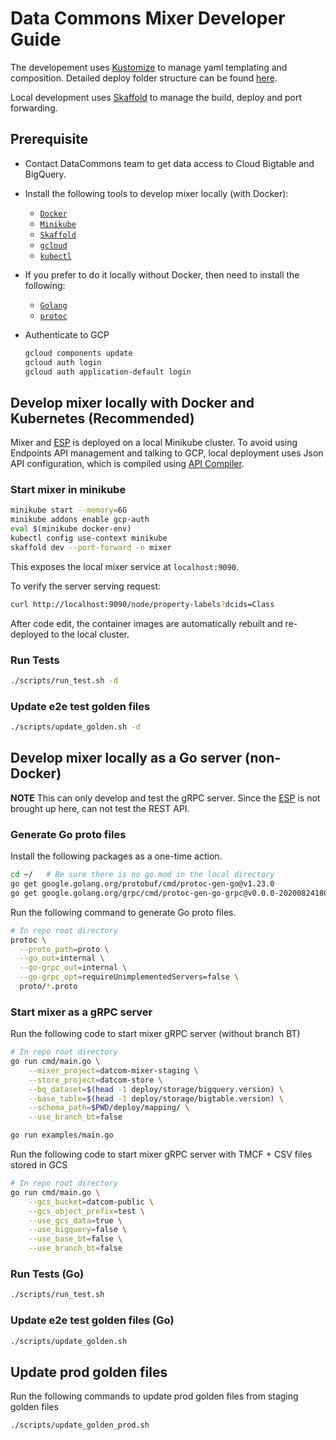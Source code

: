 # Data Commons Mixer Developer Guide

The developement uses [Kustomize](https://kubectl.docs.kubernetes.io/guides/introduction/kustomize/)
to manage yaml templating and composition. Detailed deploy folder structure can be
found [here](../deploy/README.md).

Local development uses [Skaffold](https://skaffold.dev) to manage the build, deploy and
port forwarding.

## Prerequisite

- Contact DataCommons team to get data access to Cloud Bigtable and BigQuery.

- Install the following tools to develop mixer locally (with Docker):

  - [`Docker`](https://www.docker.com/products/docker-desktop)
  - [`Minikube`](https://minikube.sigs.k8s.io/docs/start/)
  - [`Skaffold`](https://skaffold.dev/docs/install/)
  - [`gcloud`](https://cloud.google.com/sdk/docs/install)
  - [`kubectl`](https://kubernetes.io/docs/tasks/tools/install-kubectl/)

- If you prefer to do it locally without Docker, then need to install the following:

  - [`Golang`](https://golang.org/doc/install)
  - [`protoc`](http://google.github.io/proto-lens/installing-protoc.html)

- Authenticate to GCP

  ```bash
  gcloud components update
  gcloud auth login
  gcloud auth application-default login
  ```

## Develop mixer locally with Docker and Kubernetes (Recommended)

Mixer and [ESP](https://cloud.google.com/endpoints/docs/grpc/running-esp-localdev)
is deployed on a local Minikube cluster.
To avoid using Endpoints API management and talking to GCP,
local deployment uses Json API configuration,
which is compiled using [API Compiler](https://github.com/googleapis/api-compiler).

### Start mixer in minikube

```bash
minikube start --memory=6G
minikube addons enable gcp-auth
eval $(minikube docker-env)
kubectl config use-context minikube
skaffold dev --port-forward -n mixer
```

This exposes the local mixer service at `localhost:9090`.

To verify the server serving request:

```bash
curl http://localhost:9090/node/property-labels?dcids=Class
```

After code edit, the container images are automatically rebuilt and re-deployed to the local cluster.

### Run Tests

```bash
./scripts/run_test.sh -d
```

### Update e2e test golden files

```bash
./scripts/update_golden.sh -d
```

## Develop mixer locally as a Go server (non-Docker)

**NOTE** This can only develop and test the gRPC server. Since the [ESP](https://cloud.google.com/endpoints/docs/grpc/running-esp-localdev) is not
brought up here, can not test the REST API.

### Generate Go proto files

Install the following packages as a one-time action.

```bash
cd ~/   # Be sure there is no go.mod in the local directory
go get google.golang.org/protobuf/cmd/protoc-gen-go@v1.23.0
go get google.golang.org/grpc/cmd/protoc-gen-go-grpc@v0.0.0-20200824180931-410880dd7d91
```

Run the following command to generate Go proto files.

```bash
# In repo root directory
protoc \
  --proto_path=proto \
  --go_out=internal \
  --go-grpc_out=internal \
  --go-grpc_opt=requireUnimplementedServers=false \
  proto/*.proto
```

### Start mixer as a gRPC server

Run the following code to start mixer gRPC server (without branch BT)

```bash
# In repo root directory
go run cmd/main.go \
    --mixer_project=datcom-mixer-staging \
    --store_project=datcom-store \
    --bq_dataset=$(head -1 deploy/storage/bigquery.version) \
    --base_table=$(head -1 deploy/storage/bigtable.version) \
    --schema_path=$PWD/deploy/mapping/ \
    --use_branch_bt=false

go run examples/main.go
```

Run the following code to start mixer gRPC server with TMCF + CSV files stored in GCS

```bash
# In repo root directory
go run cmd/main.go \
    --gcs_bucket=datcom-public \
    --gcs_object_prefix=test \
    --use_gcs_data=true \
    --use_bigquery=false \
    --use_base_bt=false \
    --use_branch_bt=false
```

### Run Tests (Go)

```bash
./scripts/run_test.sh
```

### Update e2e test golden files (Go)

```bash
./scripts/update_golden.sh
```

## Update prod golden files

Run the following commands to update prod golden files from staging golden files

```bash
./scripts/update_golden_prod.sh
```
